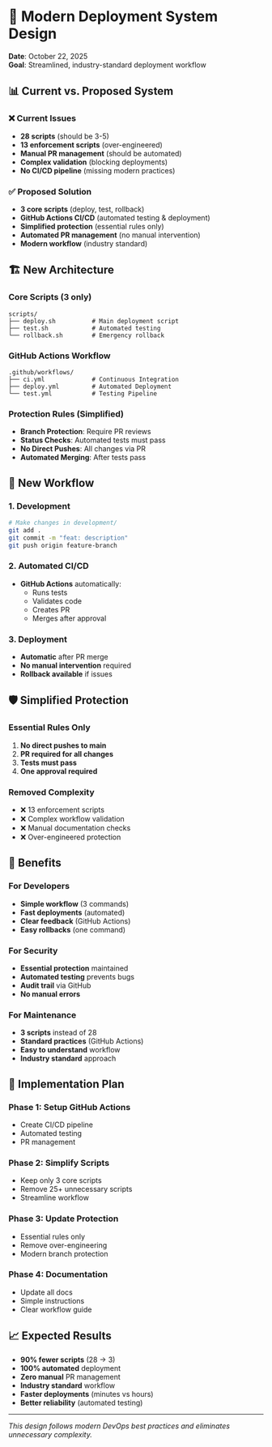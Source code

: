 # 🚀 Modern Deployment System Design
**Date**: October 22, 2025  
**Goal**: Streamlined, industry-standard deployment workflow

## 📊 Current vs. Proposed System

### ❌ Current Issues
- **28 scripts** (should be 3-5)
- **13 enforcement scripts** (over-engineered)
- **Manual PR management** (should be automated)
- **Complex validation** (blocking deployments)
- **No CI/CD pipeline** (missing modern practices)

### ✅ Proposed Solution
- **3 core scripts** (deploy, test, rollback)
- **GitHub Actions CI/CD** (automated testing & deployment)
- **Simplified protection** (essential rules only)
- **Automated PR management** (no manual intervention)
- **Modern workflow** (industry standard)

## 🏗️ New Architecture

### Core Scripts (3 only)
```
scripts/
├── deploy.sh          # Main deployment script
├── test.sh            # Automated testing
└── rollback.sh        # Emergency rollback
```

### GitHub Actions Workflow
```
.github/workflows/
├── ci.yml             # Continuous Integration
├── deploy.yml         # Automated Deployment
└── test.yml           # Testing Pipeline
```

### Protection Rules (Simplified)
- **Branch Protection**: Require PR reviews
- **Status Checks**: Automated tests must pass
- **No Direct Pushes**: All changes via PR
- **Automated Merging**: After tests pass

## 🔄 New Workflow

### 1. Development
```bash
# Make changes in development/
git add .
git commit -m "feat: description"
git push origin feature-branch
```

### 2. Automated CI/CD
- **GitHub Actions** automatically:
  - Runs tests
  - Validates code
  - Creates PR
  - Merges after approval

### 3. Deployment
- **Automatic** after PR merge
- **No manual intervention** required
- **Rollback available** if issues

## 🛡️ Simplified Protection

### Essential Rules Only
1. **No direct pushes to main**
2. **PR required for all changes**
3. **Tests must pass**
4. **One approval required**

### Removed Complexity
- ❌ 13 enforcement scripts
- ❌ Complex workflow validation
- ❌ Manual documentation checks
- ❌ Over-engineered protection

## 🎯 Benefits

### For Developers
- **Simple workflow** (3 commands)
- **Fast deployments** (automated)
- **Clear feedback** (GitHub Actions)
- **Easy rollbacks** (one command)

### For Security
- **Essential protection** maintained
- **Automated testing** prevents bugs
- **Audit trail** via GitHub
- **No manual errors**

### For Maintenance
- **3 scripts** instead of 28
- **Standard practices** (GitHub Actions)
- **Easy to understand** workflow
- **Industry standard** approach

## 🚀 Implementation Plan

### Phase 1: Setup GitHub Actions
- Create CI/CD pipeline
- Automated testing
- PR management

### Phase 2: Simplify Scripts
- Keep only 3 core scripts
- Remove 25+ unnecessary scripts
- Streamline workflow

### Phase 3: Update Protection
- Essential rules only
- Remove over-engineering
- Modern branch protection

### Phase 4: Documentation
- Update all docs
- Simple instructions
- Clear workflow guide

## 📈 Expected Results

- **90% fewer scripts** (28 → 3)
- **100% automated** deployment
- **Zero manual** PR management
- **Industry standard** workflow
- **Faster deployments** (minutes vs hours)
- **Better reliability** (automated testing)

---
*This design follows modern DevOps best practices and eliminates unnecessary complexity.*
